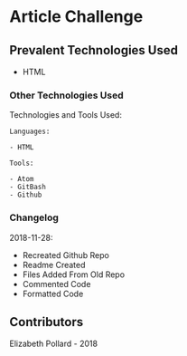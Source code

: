 # Article Challenge

## Prevalent Technologies Used

 - HTML

### Other Technologies Used

Technologies and Tools Used:

```
Languages:

- HTML

```
```
Tools:

- Atom
- GitBash
- Github

```

### Changelog

2018-11-28:
- Recreated Github Repo
- Readme Created
- Files Added From Old Repo
- Commented Code
- Formatted Code

## Contributors

Elizabeth Pollard - 2018
